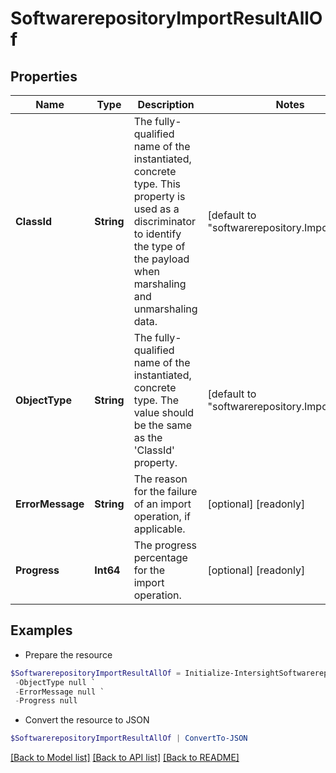 # SoftwarerepositoryImportResultAllOf
## Properties

Name | Type | Description | Notes
------------ | ------------- | ------------- | -------------
**ClassId** | **String** | The fully-qualified name of the instantiated, concrete type. This property is used as a discriminator to identify the type of the payload when marshaling and unmarshaling data. | [default to "softwarerepository.ImportResult"]
**ObjectType** | **String** | The fully-qualified name of the instantiated, concrete type. The value should be the same as the &#39;ClassId&#39; property. | [default to "softwarerepository.ImportResult"]
**ErrorMessage** | **String** | The reason for the failure of an import operation, if applicable. | [optional] [readonly] 
**Progress** | **Int64** | The progress percentage for the import operation. | [optional] [readonly] 

## Examples

- Prepare the resource
```powershell
$SoftwarerepositoryImportResultAllOf = Initialize-IntersightSoftwarerepositoryImportResultAllOf  -ClassId null `
 -ObjectType null `
 -ErrorMessage null `
 -Progress null
```

- Convert the resource to JSON
```powershell
$SoftwarerepositoryImportResultAllOf | ConvertTo-JSON
```

[[Back to Model list]](../README.md#documentation-for-models) [[Back to API list]](../README.md#documentation-for-api-endpoints) [[Back to README]](../README.md)

